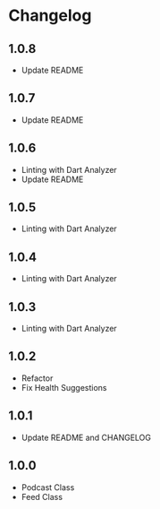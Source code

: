 # Changelog

## 1.0.8

- Update README

## 1.0.7

- Update README

## 1.0.6

- Linting with Dart Analyzer
- Update README

## 1.0.5

- Linting with Dart Analyzer

## 1.0.4

- Linting with Dart Analyzer

## 1.0.3

- Linting with Dart Analyzer

## 1.0.2

- Refactor
- Fix Health Suggestions

## 1.0.1

- Update README and CHANGELOG

## 1.0.0

- Podcast Class
- Feed Class

